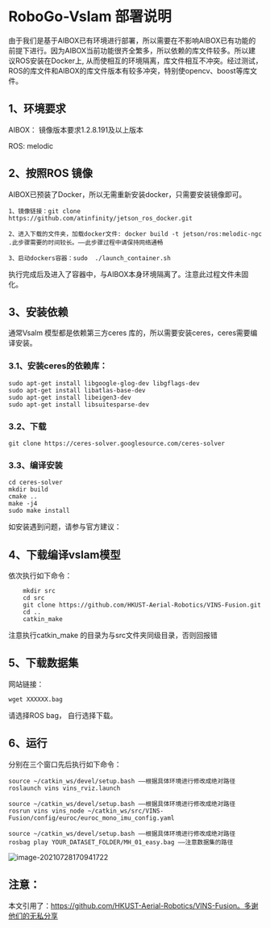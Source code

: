 # RoboGo-Vslam 部署说明

由于我们是基于AIBOX已有环境进行部署，所以需要在不影响AIBOX已有功能的前提下进行。因为AIBOX当前功能很齐全繁多，所以依赖的库文件较多。所以建议ROS安装在Docker上, 从而使相互的环境隔离，库文件相互不冲突。经过测试，ROS的库文件和AIBOX的库文件版本有较多冲突，特别使opencv、boost等库文件。

## 1、环境要求

AIBOX： 镜像版本要求1.2.8.191及以上版本

ROS: melodic

## 2、按照ROS 镜像

AIBOX已预装了Docker，所以无需重新安装docker，只需要安装镜像即可。

```
1、镜像链接：git clone https://github.com/atinfinity/jetson_ros_docker.git

2、进入下载的文件夹，加载docker文件: docker build -t jetson/ros:melodic-ngc .此步骤需要的时间较长。——此步骤过程中请保持网络通畅

3、启动dockers容器：sudo  ./launch_container.sh
```

执行完成后及进入了容器中，与AIBOX本身环境隔离了。注意此过程文件未固化。

## 3、安装依赖

通常Vsalm 模型都是依赖第三方ceres 库的，所以需要安装ceres，ceres需要编译安装。

### 3.1、安装ceres的依赖库：

```
sudo apt-get install libgoogle-glog-dev libgflags-dev
sudo apt-get install libatlas-base-dev
sudo apt-get install libeigen3-dev
sudo apt-get install libsuitesparse-dev
```

### 3.2、下载

```
git clone https://ceres-solver.googlesource.com/ceres-solver
```

### 3.3、编译安装

```
cd ceres-solver
mkdir build
cmake ..
make -j4
sudo make install
```

如安装遇到问题，请参与官方建议：

[ceres]: http://www.ceres-solver.org/installation.html



## 4、下载编译vslam模型

依次执行如下命令：

```
	mkdir src
	cd src
	git clone https://github.com/HKUST-Aerial-Robotics/VINS-Fusion.git
	cd ..
	catkin_make
```

注意执行catkin_make 的目录为与src文件夹同级目录，否则回报错

## 5、下载数据集

网站链接：

[EuRoC MAV Dataset]: https://projects.asl.ethz.ch/datasets/doku.php?id=kmavvisualinertialdatasets

```
wget XXXXXX.bag
```

请选择ROS bag， 自行选择下载。

## 6、运行

分别在三个窗口先后执行如下命令：

```
source ~/catkin_ws/devel/setup.bash ——根据具体环境进行修改成绝对路径
roslaunch vins vins_rviz.launch
```

```
source ~/catkin_ws/devel/setup.bash ——根据具体环境进行修改成绝对路径
rosrun vins vins_node ~/catkin_ws/src/VINS-Fusion/config/euroc/euroc_mono_imu_config.yaml 
```

```
source ~/catkin_ws/devel/setup.bash ——根据具体环境进行修改成绝对路径
rosbag play YOUR_DATASET_FOLDER/MH_01_easy.bag ——注意数据集的路径
```

![image-20210728170941722](C:\Users\ubt\AppData\Roaming\Typora\typora-user-images\image-20210728170941722.png)

## 注意：

本文引用了：https://github.com/HKUST-Aerial-Robotics/VINS-Fusion。多谢他们的无私分享